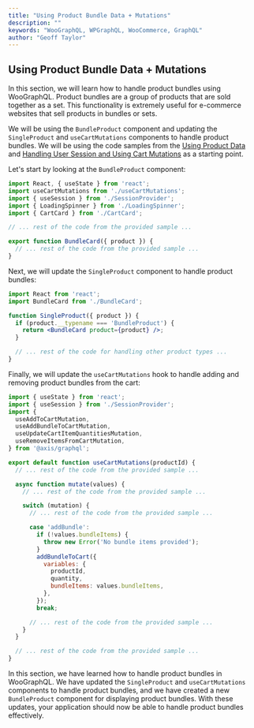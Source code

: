 ```yaml
---
title: "Using Product Bundle Data + Mutations"
description: ""
keywords: "WooGraphQL, WPGraphQL, WooCommerce, GraphQL"
author: "Geoff Taylor"
---
```

## Using Product Bundle Data + Mutations

In this section, we will learn how to handle product bundles using WooGraphQL. Product bundles are a group of products that are sold together as a set. This functionality is extremely useful for e-commerce websites that sell products in bundles or sets.

We will be using the `BundleProduct` component and updating the `SingleProduct` and `useCartMutations` components to handle product bundles. We will be using the code samples from the [Using Product Data](https://woographql.com/docs/using-product-data) and [Handling User Session and Using Cart Mutations](https://woographql.com/docs/handling-user-session-and-using-cart-mutations) as a starting point.

Let's start by looking at the `BundleProduct` component:

```jsx
import React, { useState } from 'react';
import useCartMutations from './useCartMutations';
import { useSession } from './SessionProvider';
import { LoadingSpinner } from './LoadingSpinner';
import { CartCard } from './CartCard';

// ... rest of the code from the provided sample ...

export function BundleCard({ product }) {
  // ... rest of the code from the provided sample ...
}
```

Next, we will update the `SingleProduct` component to handle product bundles:

```jsx
import React from 'react';
import BundleCard from './BundleCard';

function SingleProduct({ product }) {
  if (product.__typename === 'BundleProduct') {
    return <BundleCard product={product} />;
  }

  // ... rest of the code for handling other product types ...
}
```

Finally, we will update the `useCartMutations` hook to handle adding and removing product bundles from the cart:

```jsx
import { useState } from 'react';
import { useSession } from './SessionProvider';
import {
  useAddToCartMutation,
  useAddBundleToCartMutation,
  useUpdateCartItemQuantitiesMutation,
  useRemoveItemsFromCartMutation,
} from '@axis/graphql';

export default function useCartMutations(productId) {
  // ... rest of the code from the provided sample ...

  async function mutate(values) {
    // ... rest of the code from the provided sample ...

    switch (mutation) {
      // ... rest of the code from the provided sample ...

      case 'addBundle':
        if (!values.bundleItems) {
          throw new Error('No bundle items provided');
        }
        addBundleToCart({
          variables: {
            productId,
            quantity,
            bundleItems: values.bundleItems,
          },
        });
        break;

      // ... rest of the code from the provided sample ...
    }
  }

  // ... rest of the code from the provided sample ...
}
```

In this section, we have learned how to handle product bundles in WooGraphQL. We have updated the `SingleProduct` and `useCartMutations` components to handle product bundles, and we have created a new `BundleProduct` component for displaying product bundles. With these updates, your application should now be able to handle product bundles effectively.
